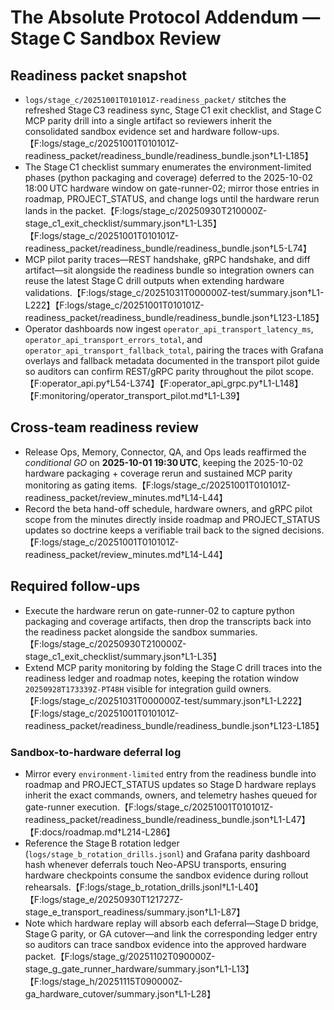 # The Absolute Protocol Addendum — Stage C Sandbox Review

## Readiness packet snapshot
- `logs/stage_c/20251001T010101Z-readiness_packet/` stitches the refreshed Stage C3 readiness sync, Stage C1 exit checklist, and Stage C MCP parity drill into a single artifact so reviewers inherit the consolidated sandbox evidence set and hardware follow-ups.【F:logs/stage_c/20251001T010101Z-readiness_packet/readiness_bundle/readiness_bundle.json†L1-L185】
- The Stage C1 checklist summary enumerates the environment-limited phases (python packaging and coverage) deferred to the 2025-10-02 18:00 UTC hardware window on gate-runner-02; mirror those entries in roadmap, PROJECT_STATUS, and change logs until the hardware rerun lands in the packet.【F:logs/stage_c/20250930T210000Z-stage_c1_exit_checklist/summary.json†L1-L35】【F:logs/stage_c/20251001T010101Z-readiness_packet/readiness_bundle/readiness_bundle.json†L5-L74】
- MCP pilot parity traces—REST handshake, gRPC handshake, and diff artifact—sit alongside the readiness bundle so integration owners can reuse the latest Stage C drill outputs when extending hardware validations.【F:logs/stage_c/20251031T000000Z-test/summary.json†L1-L222】【F:logs/stage_c/20251001T010101Z-readiness_packet/readiness_bundle/readiness_bundle.json†L123-L185】
- Operator dashboards now ingest `operator_api_transport_latency_ms`, `operator_api_transport_errors_total`, and `operator_api_transport_fallback_total`, pairing the traces with Grafana overlays and fallback metadata documented in the transport pilot guide so auditors can confirm REST/gRPC parity throughout the pilot scope.【F:operator_api.py†L54-L374】【F:operator_api_grpc.py†L1-L148】【F:monitoring/operator_transport_pilot.md†L1-L39】

## Cross-team readiness review
- Release Ops, Memory, Connector, QA, and Ops leads reaffirmed the _conditional GO_ on **2025-10-01 19:30 UTC**, keeping the 2025-10-02 hardware packaging + coverage rerun and sustained MCP parity monitoring as gating items.【F:logs/stage_c/20251001T010101Z-readiness_packet/review_minutes.md†L14-L44】
- Record the beta hand-off schedule, hardware owners, and gRPC pilot scope from the minutes directly inside roadmap and PROJECT_STATUS updates so doctrine keeps a verifiable trail back to the signed decisions.【F:logs/stage_c/20251001T010101Z-readiness_packet/review_minutes.md†L14-L44】

## Required follow-ups
- Execute the hardware rerun on gate-runner-02 to capture python packaging and coverage artifacts, then drop the transcripts back into the readiness packet alongside the sandbox summaries.【F:logs/stage_c/20250930T210000Z-stage_c1_exit_checklist/summary.json†L1-L35】
- Extend MCP parity monitoring by folding the Stage C drill traces into the readiness ledger and roadmap notes, keeping the rotation window `20250928T173339Z-PT48H` visible for integration guild owners.【F:logs/stage_c/20251031T000000Z-test/summary.json†L1-L222】【F:logs/stage_c/20251001T010101Z-readiness_packet/readiness_bundle/readiness_bundle.json†L123-L185】

### Sandbox-to-hardware deferral log
- Mirror every `environment-limited` entry from the readiness bundle into roadmap and PROJECT_STATUS updates so Stage D hardware replays inherit the exact commands, owners, and telemetry hashes queued for gate-runner execution.【F:logs/stage_c/20251001T010101Z-readiness_packet/readiness_bundle/readiness_bundle.json†L1-L47】【F:docs/roadmap.md†L214-L286】
- Reference the Stage B rotation ledger (`logs/stage_b_rotation_drills.jsonl`) and Grafana parity dashboard hash whenever deferrals touch Neo-APSU transports, ensuring hardware checkpoints consume the sandbox evidence during rollout rehearsals.【F:logs/stage_b_rotation_drills.jsonl†L1-L40】【F:logs/stage_e/20250930T121727Z-stage_e_transport_readiness/summary.json†L1-L87】
- Note which hardware replay will absorb each deferral—Stage D bridge, Stage G parity, or GA cutover—and link the corresponding ledger entry so auditors can trace sandbox evidence into the approved hardware packet.【F:logs/stage_g/20251102T090000Z-stage_g_gate_runner_hardware/summary.json†L1-L13】【F:logs/stage_h/20251115T090000Z-ga_hardware_cutover/summary.json†L1-L28】
